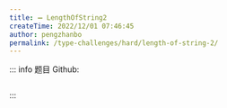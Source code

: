 ```yaml
---
title: ➖ LengthOfString2
createTime: 2022/12/01 07:46:45
author: pengzhanbo
permalink: /type-challenges/hard/length-of-string-2/
---
```


::: info 题目
Github: []()

```ts
```
:::
